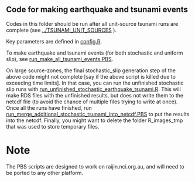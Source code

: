 Code for making earthquake and tsunami events
---------------------------------------------

Codes in this folder should be run after all unit-source tsunami runs are
complete (see [../TSUNAMI_UNIT_SOURCES](tsunami_unit_sources) ).

Key parameters are defined in [config.R](config.R). 

To make earthquake and tsunami events (for both stochastic and uniform slip),
see [run_make_all_tsunami_events.PBS](run_make_all_tsunami_events.PBS). 

On large source-zones, the final stochastic_slip generation step of the above
code might not complete [say if the above script is killed due to exceeding
time limits]. In that case, you can run the unfinished stochastic slip runs
with
[run_unfinished_stochastic_earthquake_tsunami.R](run_unfinished_stochastic_earthquake_tsunami.R).
This will make RDS files with the unfinished results, but does not write them
to the netcdf file (to avoid the chance of multiple files trying to write at
once). Once all the runs have finished, run
[run_merge_additional_stochastic_tsunami_into_netcdf.PBS](run_merge_additional_stochastic_tsunami_into_netcdf.PBS)
to put the results into the netcdf. Finally, you might want to delete the folder R_images_tmp that 
was used to store temporary files. 

# Note

The PBS scripts are designed to work on raijin.nci.org.au, and will need to
be ported to any other platform.

